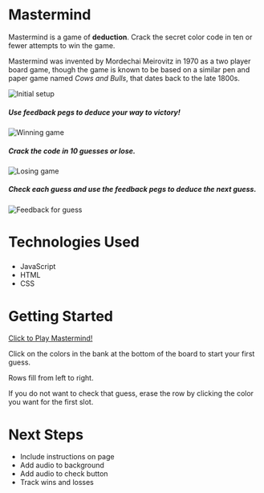 # Mastermind
 Mastermind is a game of **deduction**. Crack the secret color code in ten or fewer attempts to win the game. 


 Mastermind was invented by Mordechai Meirovitz in 1970 as a two player board game, though the game is known to be based on a similar pen and paper game named *Cows and Bulls*, that dates back to the late 1800s.  



![Initial setup](https://i.imgur.com/8FAqwQU.png?1 "Initial setup")

##### Use feedback pegs to deduce your way to victory!
![Winning game](https://i.imgur.com/HQsOpEk.png?1 "Winning game")


##### Crack the code in 10 guesses or lose.
![Losing game](https://i.imgur.com/HnGMATw.png?1 "Losing Game")

##### Check each guess and use the feedback pegs to deduce the next guess.
![Feedback for guess](https://i.imgur.com/MDEZDVE.png?1 "Feedback for guess")

# Technologies Used
#####
  * JavaScript
  * HTML
  * CSS

# Getting Started
[Click to Play Mastermind!](https://heyjudesmom.github.io/Mastermind/)


Click on the colors in the bank at the bottom of the board to start your first guess. 


Rows fill from left to right.


If you do not want to check that guess, erase the row by clicking the color you want for the first slot.
# Next Steps
  * Include instructions on page
  * Add audio to background
  * Add audio to check button
  * Track wins and losses